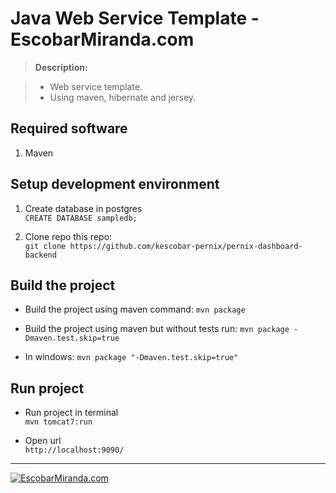 Java Web Service Template - EscobarMiranda.com
===================

> **Description:**

> - Web service template.
> - Using maven, hibernate and jersey.

Required software
-------------
 1. Maven

Setup development environment
-------------

 1. Create database in postgres  
 `CREATE DATABASE sampledb;`  

 2. Clone repo this repo:  
 `git clone https://github.com/kescobar-pernix/pernix-dashboard-backend`

Build the project
-------------

 - Build the project using maven command:
`mvn package`

 - Build the project using maven but without tests run: 
`mvn package -Dmaven.test.skip=true`

- In windows: 
`mvn package "-Dmaven.test.skip=true"`


Run project  
-------------  
- Run project in terminal  
`mvn tomcat7:run`  

- Open url  
`http://localhost:9090/`  

----------
[![EscobarMiranda.com](http://escobarmiranda.com/EscobarMirandaLogoLittle.png)](http://EscobarMiranda.com)